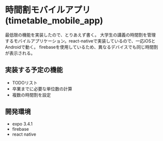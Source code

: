 # 時間割モバイルアプリ(timetable_mobile_app)

 最低限の機能を実装したので、とりあえず書く。
 大学生の講義の時間割を管理するモバイルアプリケーション。react-nativeで実装しているので、一応iOSとAndroidで動く。
 firebaseを使用しているため、異なるデバイスでも同じ時間割が表示される。
 
## 実装する予定の機能

* TODOリスト
* 卒業までに必要な単位数の計算
* 複数の時間割を設定
 
## 開発環境

* expo 3.4.1
* firebase
* react native
